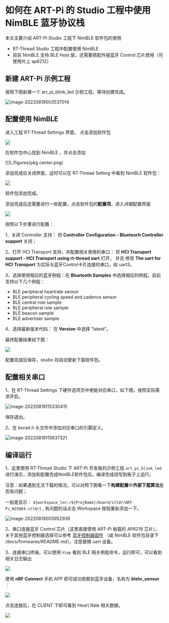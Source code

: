 # 如何在 ART-Pi 的 Studio 工程中使用 NimBLE 蓝牙协议栈

本文主要介绍 ART-Pi Studio 工程下 NimBLE 软件包的使用

-   RT-Thread Studio 工程中配置使用 NimBLE
-   目前 NimBLE 支持 BLE Host 层，还需要搭配外接蓝牙 Control 芯片使用（可使用片上 ap6212）

## 新建 ART-Pi 示例工程

按照下图新建一个 art_pi_blink_led 示例工程，等待创建完成。

![image-20220819003537014](figures/new-project.png)

## 配置使用 NimBLE

进入工程 RT-Thread Settings 界面， 点击添加软件包

![](./figures/setting.png)

在软件包中心找到 NimBLE ，并点击添加

![](./figures/pkg center.png)

添加完成后关闭界面，这时可以在 RT-Thread Setting 中看到 NimBLE 软件包：

![](./figures/nimble.png)

软件包添加完成。

添加完成后还需要进行一些配置，点击软件包的**配置项**，进入详细配置界面

![](./figures/config.png)



按照以下步骤进行配置：

1、关闭 Controller 支持： 将 **Controller Configuration - Bluetoorh Controller support** 关闭；

2、打开 HCI Transport 支持，并配置相关使用的串口： 将 **HCI Transport support - HCI Transport using rt-thread uart** 打开， 并且 修改 **The uart for HCI Transport** 为实际与蓝牙Control卡片连接的串口，如 uart3。

3、选择使用相应的蓝牙例程：在 **Bluetooth Samples** 中选择相应的例程。目前支持以下几个例程：

-   BLE peripheral heartrate sensor
-   BLE peripheral cycling speed and cadence sensor
-   BLE central role sample
-   BLE peripheral role sample
-   BLE beacon sample
-   BLE advertiser sample

4、选择最新版本代码： 在 **Version** 中选择 “latest”。

最终配置结果如下图：

![](./figures/config-done.png)

配置完成后保存，studio 将自动更新下载软件包。

## 配置相关串口

1、在 RT-Thread Settings 下硬件选项页中使能对应串口，如下图，按照实际需求开启。

![image-20220819115330415](figures/config-uart.png)

保存退出。

2、在 borad.h 头文件中添加对应串口的引脚定义。

![image-20220819115637321](figures/config-uart-pin.png)

## 编译运行

1、这里使用 RT-Thread Studio 下 ART-Pi 开发板的示例工程 ` art_pi_blink_led ` 进行演示，添加和配置完成NimBLE软件包后，编译完成烧写到板子上运行。

注意：如果遇到无法下载的情况，可以对照下图看一下**构建配置**中**外部下载算法**是否有问题；

一般是显示： `${workspace_loc:/${ProjName}/board/stldr/ART-Pi_W25Q64.stldr}` , 有问题的话点击 Workspace 按钮重新添加一下。

![image-20220819003952936](figures/download_error.png)

2、串口连接蓝牙 Control 芯片（这里直接使用 ART-Pi 板载的 AP6216 芯片）。关于其他蓝牙控制器选择可以参考 [蓝牙控制器固件](https://github.com/RT-Thread-packages/nimble/tree/master/docs/firmwares) （或 NimBLE 软件包目录下 /docs/firmwares/README.md），注意替换 uart 设备。

3、连接串口终端，可以使用 `hlep` 看到 BLE 相关例程命令，运行即可，可以看到相关日志输出

![](./figures/sample-run.png)

使用 **nRF Connect** 手机 APP 即可成功观察到蓝牙设备，名称为 **blehr_sensor** ：

![](./figures/app.jpg)



 点击连接后，在 CLIENT 下即可看到 Heart Rate 相关数据。

![](./figures/app-connect.jpg)

